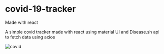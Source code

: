# covid-19-tracker

Made with react 

A simple covid tracker made with react using material UI and Disease.sh api to fetch data using axios

![covid](https://user-images.githubusercontent.com/56950807/103625742-6af81f80-4f61-11eb-891d-13c2c923af66.png)
